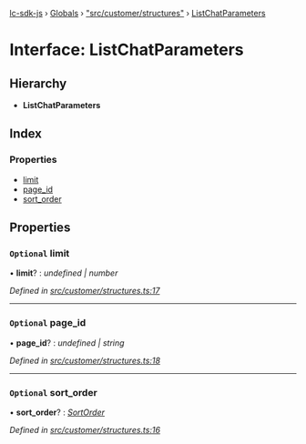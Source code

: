 [lc-sdk-js](../README.md) › [Globals](../globals.md) › ["src/customer/structures"](../modules/_src_customer_structures_.md) › [ListChatParameters](_src_customer_structures_.listchatparameters.md)

# Interface: ListChatParameters

## Hierarchy

* **ListChatParameters**

## Index

### Properties

* [limit](_src_customer_structures_.listchatparameters.md#optional-limit)
* [page_id](_src_customer_structures_.listchatparameters.md#optional-page_id)
* [sort_order](_src_customer_structures_.listchatparameters.md#optional-sort_order)

## Properties

### `Optional` limit

• **limit**? : *undefined | number*

*Defined in [src/customer/structures.ts:17](https://github.com/livechat/lc-sdk-js/blob/38eeefe/src/customer/structures.ts#L17)*

___

### `Optional` page_id

• **page_id**? : *undefined | string*

*Defined in [src/customer/structures.ts:18](https://github.com/livechat/lc-sdk-js/blob/38eeefe/src/customer/structures.ts#L18)*

___

### `Optional` sort_order

• **sort_order**? : *[SortOrder](../enums/_src_objects_index_.sortorder.md)*

*Defined in [src/customer/structures.ts:16](https://github.com/livechat/lc-sdk-js/blob/38eeefe/src/customer/structures.ts#L16)*
